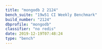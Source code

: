 ```yaml
---
title: "mongodb 2 2124"
bench_suite: "19w51 CI Weekly Benchmark"
build_number: "2124"
dbprofile: "mongodb"
classifier: "no redis"
date: 2019-12-19T07:48:24
type: "bench"
---
```

